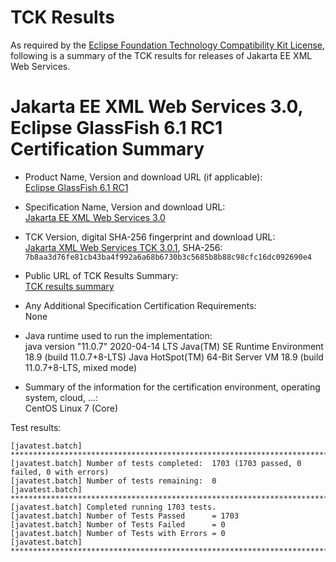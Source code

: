 TCK Results
===========

As required by the
[Eclipse Foundation Technology Compatibility Kit License](https://www.eclipse.org/legal/tck.php),
following is a summary of the TCK results for releases of Jakarta EE XML Web Services.

# Jakarta EE XML Web Services 3.0, Eclipse GlassFish 6.1 RC1 Certification Summary

- Product Name, Version and download URL (if applicable): <br/>
  [Eclipse GlassFish 6.1 RC1](https://download.eclipse.org/ee4j/glassfish/glassfish-6.1.0-RC1.zip)

- Specification Name, Version and download URL: <br/>
  [Jakarta EE XML Web Services 3.0](https://jakarta.ee/specifications/xml-web-services/3.0/)

- TCK Version, digital SHA-256 fingerprint and download URL: <br/>
  [Jakarta XML Web Services TCK 3.0.1](https://download.eclipse.org/ee4j/jakartaee-tck/jakartaee9-eftl/promoted/jakarta-xml-ws-tck-3.0.1.zip), 
  SHA-256: `7b8aa3d76fe81cb43ba4f992a6a68b6730b3c5685b8b88c98cfc16dc092690e4`

- Public URL of TCK Results Summary: <br/>
  [TCK results summary](./TCK-Results-6.1-RC1)

- Any Additional Specification Certification Requirements: <br/>
  None

- Java runtime used to run the implementation: <br/>
	java version "11.0.7" 2020-04-14 LTS
	Java(TM) SE Runtime Environment 18.9 (build 11.0.7+8-LTS)
	Java HotSpot(TM) 64-Bit Server VM 18.9 (build 11.0.7+8-LTS, mixed mode)

- Summary of the information for the certification environment, operating system, cloud, ...: <br/>
  CentOS Linux 7 (Core)

Test results:

```
[javatest.batch] ********************************************************************************
[javatest.batch] Number of tests completed:  1703 (1703 passed, 0 failed, 0 with errors)
[javatest.batch] Number of tests remaining:  0
[javatest.batch] ********************************************************************************
[javatest.batch] Completed running 1703 tests.
[javatest.batch] Number of Tests Passed      = 1703
[javatest.batch] Number of Tests Failed      = 0
[javatest.batch] Number of Tests with Errors = 0
[javatest.batch] ********************************************************************************
```

